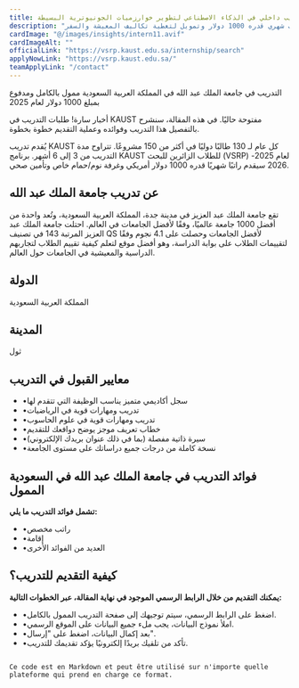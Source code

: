 ```yaml
---
title: معالجة الإشارات - تدريب داخلي في الذكاء الاصطناعي لتطوير خوارزميات الجونيوترية البسيطة  
description: "منحة تدريب ممولة بالكامل في جامعة الملك عبد الله في المملكة العربية السعودية مع راتب شهري قدره 1000 دولار وتمويل لتغطية تكاليف المعيشة والسفر."  
cardImage: "@/images/insights/intern11.avif"  
cardImageAlt: ""  
officialLink: "https://vsrp.kaust.edu.sa/internship/search"  
applyNowLink: "https://vsrp.kaust.edu.sa/"  
teamApplyLink: "/contact"  
---
```


التدريب في جامعة الملك عبد الله في المملكة العربية السعودية ممول بالكامل ومدفوع بمبلغ 1000 دولار لعام 2025

أخبار سارة! طلبات التدريب في KAUST مفتوحة حاليًا. في هذه المقالة، سنشرح بالتفصيل هذا التدريب وفوائده وعملية التقديم خطوة بخطوة.

يُقدم تدريب KAUST كل عام لـ 130 طالبًا دوليًا في أكثر من 150 مشروعًا. تتراوح مدة التدريب من 3 إلى 6 أشهر. برنامج KAUST للطلاب الزائرين للبحث (VSRP) لعام 2025-2026 سيقدم راتبًا شهريًا قدره 1000 دولار أمريكي وغرفة نوم/حمام خاص وتأمين صحي.

## عن تدريب جامعة الملك عبد الله
تقع جامعة الملك عبد العزيز في مدينة جدة، المملكة العربية السعودية، وتُعد واحدة من أفضل 1000 جامعة عالميًا، وفقًا لأفضل الجامعات في العالم. احتلت جامعة الملك عبد العزيز المرتبة 143 في تصنيف QS لأفضل الجامعات وحصلت على 4.1 نجوم وفقًا لتقييمات الطلاب على بوابة الدراسة، وهو أفضل موقع لتعلم كيفية تقييم الطلاب لتجاربهم الدراسية والمعيشية في الجامعات حول العالم.

## الدولة
المملكة العربية السعودية

## المدينة
ثول

## معايير القبول في التدريب
- •سجل أكاديمي متميز يناسب الوظيفة التي تتقدم لها  
- •تدريب ومهارات قوية في الرياضيات  
- •تدريب ومهارات قوية في علوم الحاسوب  
- •خطاب تعريف موجز يوضح دوافعك للتقديم  
- •سيرة ذاتية مفصلة (بما في ذلك عنوان بريدك الإلكتروني)  
- •نسخة كاملة من درجات جميع دراساتك على مستوى الجامعة  

## فوائد التدريب في جامعة الملك عبد الله في السعودية الممول
**تشمل فوائد التدريب ما يلي:**
- •راتب مخصص  
- •إقامة  
- •العديد من الفوائد الأخرى  

## كيفية التقديم للتدريب؟
**يمكنك التقديم من خلال الرابط الرسمي الموجود في نهاية المقالة، عبر الخطوات التالية:**
- •اضغط على الرابط الرسمي، سيتم توجيهك إلى صفحة التدريب الممول بالكامل.  
- •املأ نموذج البيانات، يجب ملء جميع البيانات على الموقع الرسمي.  
- •بعد إكمال البيانات، اضغط على "إرسال".  
- •تأكد من تلقيك بريدًا إلكترونيًا يؤكد تقديمك للتدريب.
```

Ce code est en Markdown et peut être utilisé sur n'importe quelle plateforme qui prend en charge ce format.